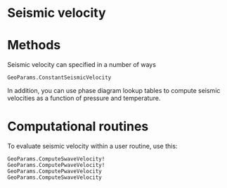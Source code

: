 # Seismic velocity 

# Methods
Seismic velocity can specified in a number of ways
```@docs
GeoParams.ConstantSeismicVelocity
```
In addition, you can use phase diagram lookup tables to compute seismic velocities as a function of pressure and temperature.

# Computational routines
To evaluate seismic velocity within a user routine, use this:
```@docs
GeoParams.ComputeSwaveVelocity!
GeoParams.ComputePwaveVelocity!
GeoParams.ComputePwaveVelocity
GeoParams.ComputeSwaveVelocity
```
